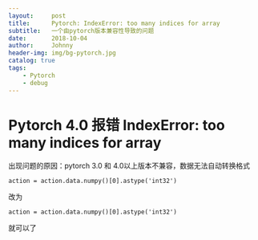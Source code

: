 ```yaml
---
layout:     post
title:      Pytorch: IndexError: too many indices for array
subtitle:   一个由pytorch版本兼容性导致的问题
date:       2018-10-04
author:     Johnny
header-img: img/bg-pytorch.jpg
catalog: true
tags:
    - Pytorch
    - debug
---
```


# Pytorch 4.0 报错 IndexError: too many indices for array

出现问题的原因：pytorch 3.0 和 4.0以上版本不兼容，数据无法自动转换格式

```
action = action.data.numpy()[0].astype('int32')
```

改为
```
action = action.data.numpy()[0].astype('int32')
```

就可以了
